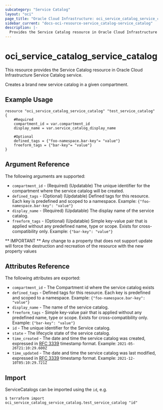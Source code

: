 ```yaml
---
subcategory: "Service Catalog"
layout: "oci"
page_title: "Oracle Cloud Infrastructure: oci_service_catalog_service_catalog"
sidebar_current: "docs-oci-resource-service_catalog-service_catalog"
description: |-
  Provides the Service Catalog resource in Oracle Cloud Infrastructure Service Catalog service
---
```


# oci_service_catalog_service_catalog
This resource provides the Service Catalog resource in Oracle Cloud Infrastructure Service Catalog service.

Creates a brand new service catalog in a given compartment.

## Example Usage

```hcl
resource "oci_service_catalog_service_catalog" "test_service_catalog" {
	#Required
	compartment_id = var.compartment_id
	display_name = var.service_catalog_display_name

	#Optional
	defined_tags = {"foo-namespace.bar-key"= "value"}
	freeform_tags = {"bar-key"= "value"}
}
```

## Argument Reference

The following arguments are supported:

* `compartment_id` - (Required) (Updatable) The unique identifier for the compartment where the service catalog will be created.
* `defined_tags` - (Optional) (Updatable) Defined tags for this resource. Each key is predefined and scoped to a namespace. Example: `{"foo-namespace.bar-key": "value"}` 
* `display_name` - (Required) (Updatable) The display name of the service catalog.
* `freeform_tags` - (Optional) (Updatable) Simple key-value pair that is applied without any predefined name, type or scope. Exists for cross-compatibility only. Example: `{"bar-key": "value"}` 


** IMPORTANT **
Any change to a property that does not support update will force the destruction and recreation of the resource with the new property values

## Attributes Reference

The following attributes are exported:

* `compartment_id` - The Compartment id where the service catalog exists
* `defined_tags` - Defined tags for this resource. Each key is predefined and scoped to a namespace. Example: `{"foo-namespace.bar-key": "value"}` 
* `display_name` - The name of the service catalog.
* `freeform_tags` - Simple key-value pair that is applied without any predefined name, type or scope. Exists for cross-compatibility only. Example: `{"bar-key": "value"}` 
* `id` - The unique identifier for the Service catalog.
* `state` - The lifecycle state of the service catalog.
* `time_created` - The date and time the service catalog was created, expressed in [RFC 3339](https://tools.ietf.org/html/rfc3339) timestamp format.  Example: `2021-05-26T21:10:29.600Z` 
* `time_updated` - The date and time the service catalog was last modified, expressed in [RFC 3339](https://tools.ietf.org/html/rfc3339) timestamp format.  Example: `2021-12-10T05:10:29.721Z` 

## Import

ServiceCatalogs can be imported using the `id`, e.g.

```
$ terraform import oci_service_catalog_service_catalog.test_service_catalog "id"
```

